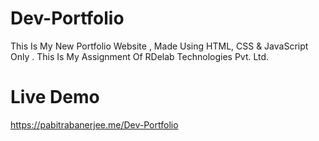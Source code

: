 # Dev-Portfolio
This Is My New Portfolio Website , Made Using HTML, CSS &amp; JavaScript Only . This Is My Assignment Of RDelab Technologies Pvt. Ltd.

# Live Demo
https://pabitrabanerjee.me/Dev-Portfolio
